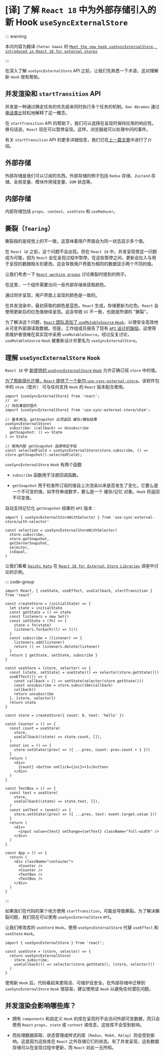 # [译] 了解 `React 18` 中为外部存储引入的新 Hook `useSyncExternalStore`

::: warning

本问内容为翻译 `Chetan Gawai` 的 [`Meet the new hook useSyncExternalStore, introduced in React 18 for external stores`](https://blog.saeloun.com/2021/12/30/react-18-useSyncExternalStore-api/#external-store)

:::

在深入了解 `useSyncExternalStore` API 之前，让我们先熟悉一下术语，这对理解新 `Hook` 很有帮助。

## 并发渲染和 `startTransition` API

并发是一种通过确定任务的优先级来同时执行多个任务的机制。`Dan Abramov` 通过[电话类比](https://github.com/reactwg/react-18/discussions/46#discussioncomment-846786)轻松地解释了这一概念。

在 `startTransition` API 的帮助下，我们可以选择在呈现时保持应用的响应性。换句话说，`React` 现在可以暂停呈现。这样，浏览器就可以处理中间的事件。

有关 `startTransition` API 的更多详细信息，我们已在[上一篇文章](https://blog.saeloun.com/2021/09/09/react-18-introduces-startTransition-api/)中进行了介绍。

## 外部存储

外部存储是我们可以订阅的东西。外部存储的例子包括 `Redux` 存储、`Zustand` 存储、全局变量、模块作用域变量、`DOM` 状态等。

## 内部存储

内部存储包括 `props`、`context`、`useState` 和 `useReducer`。

## 撕裂（`Tearing`）

撕裂指的是视觉上的不一致。这意味着用户界面会为同一状态显示多个值。

在 `React 18` 之前，这个问题不会出现。但在 `React 18` 中，并发呈现使这一问题成为可能，因为 `React` 会在呈现过程中暂停。在这些暂停之间，更新会拉入与用于呈现的数据相关的更改。这会导致用户界面为相同的数据显示两个不同的值。

让我们考虑一下 [`React working groups`](https://github.com/reactwg/react-18/discussions/69) 讨论撕裂时提到的例子。

在这里，一个组件需要访问一些外部存储来获取颜色。

通过同步呈现，用户界面上呈现的颜色是一致的。

<ZoomImg src="/rendering_before_react_18.png" class="w-fill"  />

在并发渲染中，最初获取的颜色是蓝色。`React` 生成，存储更新为红色。`React` 会使用更新后的红色值继续呈现。这会导致 `UI` 不一致，也就是所谓的 "撕裂"。

<ZoomImg src="/concurrent_rendering_react_18.png" class="w-fill"  />

为了解决这个问题，[`React` 团队添加了 `useMutableSource` `Hook`](https://github.com/reactjs/rfcs/blob/main/text/0147-use-mutable-source.md)，以便安全高效地从可变外部源读取数据。但是，工作组成员报告了现有 [`API` 设计的缺陷](https://github.com/reactwg/react-18/discussions/84)，这使得库维护者很难在其实现中采用 `useMutableSource`。经过反复讨论，`useMutableSource` `Hook` 被重新设计并更名为 `useSyncExternalStore`。

## 理解 `useSyncExternalStore` `Hook`

`React 18` 中 [新提供的 `useSyncExternalStore` `Hook`](https://github.com/reactwg/react-18/discussions/86) 允许正确订阅 `store` 中的值。

[为了帮助简化迁移，`React` 提供了一个新包 `use-sync-external-store`](https://www.npmjs.com/package/use-sync-external-store)。该软件包中的 `shim`（垫片） 可与任何支持 `Hook` 的 `React` 版本配合使用。

```js:line-numbers
import {useSyncExternalStore} from 'react';
//  or
// 向后兼容的垫片
import {useSyncExternalStore} from 'use-sync-external-store/shim';

// 基本用法。getSnapshot 必须返回 缓存/模拟结果
useSyncExternalStore(
  subscribe: (callback) => Unsubscribe
  getSnapshot: () => State
) => State

// 使用内联 getSnapshot 选择特定字段
const selectedField = useSyncExternalStore(store.subscribe, () => store.getSnapshot().selectedField);
```

`useSyncExternalStore` `Hook` 有两个函数

- `subscribe` 函数用于注册回调函数。

- `getSnapshot` 用于检查所订阅的值自上次渲染以来是否发生了变化，它要么是一个不可变的值，如字符串或数字，要么是一个 缓存/记忆 对象。`Hook` 将返回不可变值。

自动支持记忆化 `getSnapshot` 结果的 `API` 版本：

```js:line-numbers
import { useSyncExternalStoreWithSelector } from 'use-sync-external-store/with-selector'

const selection = useSyncExternalStoreWithSelector(
  store.subscribe,
  store.getSnapshot,
  getServerSnapshot,
  selector,
  isEqual,
)
```

让我们看看 [`Daishi Kato`](https://twitter.com/dai_shi) 在 [`React 18 for External Store Libraries`](https://www.youtube.com/watch?t=694&v=oPfSC5bQPR8&feature=youtu.be) 讲座中讨论的示例。

::: code-group

```js:line-numbers {19,21,22,23,24} [library code]
import React, { useState, useEffect, useCallback, startTransition } from 'react'

const createStore = (initialState) => {
  let state = initialState
  const getState = () => state
  const listeners = new Set()
  const setState = (fn) => {
    state = fn(state)
    listeners.forEach((l) => l())
  }
  const subscribe = (listener) => {
    listeners.add(listener)
    return () => listeners.delete(listener)
  }
  return { getState, setState, subscribe }
}

const useStore = (store, selector) => {
  const [state, setState] = useState(() => selector(store.getState()))
  useEffect(() => {
    const callback = () => setState(selector(store.getState()))
    const unsubscribe = store.subscribe(callback)
    callback()
    return unsubscribe
  }, [store, selector])
  return state
}
```

```jsx:line-numbers [Application code]
const store = createStore({ count: 0, text: 'hello' })

const Counter = () => {
  const count = useStore(
    store,
    useCallback((state) => state.count, []),
  )
  const inc = () => {
    store.setState((prev) => ({ ...prev, count: prev.count + 1 }))
  }
  return (
    <div>
      {count} <button onClick={inc}>+1</button>
    </div>
  )
}

const TextBox = () => {
  const text = useStore(
    store,
    useCallback((state) => state.text, []),
  )
  const setText = (event) => {
    store.setState((prev) => ({ ...prev, text: event.target.value }))
  }
  return (
    <div>
      <input value={text} onChange={setText} className="full-width" />
    </div>
  )
}

const App = () => {
  return (
    <div className="container">
      <Counter />
      <Counter />
      <TextBox />
      <TextBox />
    </div>
  )
}
```

:::

<ZoomImg src="/use_sync_external_store.gif" width="326"  />

如果我们在代码的某个地方使用 `startTransition`，可能会导致撕裂。为了解决撕裂问题，我们现在可以使用 `useSyncExternalStore` `API`。

让我们修改库的 `useStore` `Hook`，使用 `useSyncExternalStore` 代替 `useEffect` 和 `useState` `Hook`。

```js:line-numbers {5,6}
import { useSyncExternalStore } from 'react';

const useStore = (store, selector) => {
  return useSyncExternalStore(
    store.subscribe,
    useCallback(() => selector(store.getState(), [store, selector]))
  )
}
```

使用新 `Hook` 后，代码看起来更简洁、可维护且安全。在外部存储中迁移到 `useSyncExternalStore` `Hook` 很容易，建议使用该 `Hook` 以避免任何潜在问题。

## 并发渲染会影响哪些库？

- 拥有 `components` 和自定义 `Hook` 的库在呈现时不会访问外部可变数据，而只会使用 `React` `props`、`state` 或 `context` 递信息，这些库不会受到影响。

- 而处理数据获取、状态管理或样式的库（`Redux`、`MobX`、`Relay`）则会受到影响。这是因为这些库在 `React` 之外存储它们的状态。有了并发呈现，这些数据存储可以在呈现过程中更新，而 `React` 对此一无所知。
